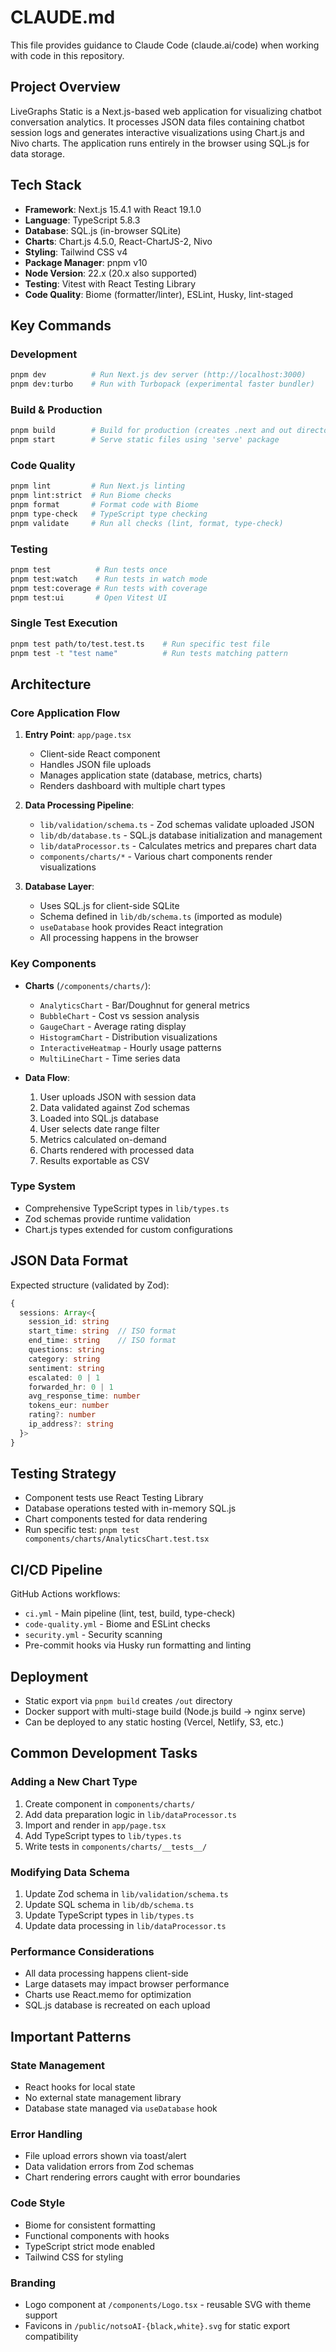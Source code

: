 # CLAUDE.md

This file provides guidance to Claude Code (claude.ai/code) when working with code in this repository.

## Project Overview

LiveGraphs Static is a Next.js-based web application for visualizing chatbot conversation analytics. It processes JSON data files containing chatbot session logs and generates interactive visualizations using Chart.js and Nivo charts. The application runs entirely in the browser using SQL.js for data storage.

## Tech Stack

- **Framework**: Next.js 15.4.1 with React 19.1.0
- **Language**: TypeScript 5.8.3
- **Database**: SQL.js (in-browser SQLite)
- **Charts**: Chart.js 4.5.0, React-ChartJS-2, Nivo
- **Styling**: Tailwind CSS v4
- **Package Manager**: pnpm v10
- **Node Version**: 22.x (20.x also supported)
- **Testing**: Vitest with React Testing Library
- **Code Quality**: Biome (formatter/linter), ESLint, Husky, lint-staged

## Key Commands

### Development

```bash
pnpm dev          # Run Next.js dev server (http://localhost:3000)
pnpm dev:turbo    # Run with Turbopack (experimental faster bundler)
```

### Build & Production

```bash
pnpm build        # Build for production (creates .next and out directories)
pnpm start        # Serve static files using 'serve' package
```

### Code Quality

```bash
pnpm lint         # Run Next.js linting
pnpm lint:strict  # Run Biome checks
pnpm format       # Format code with Biome
pnpm type-check   # TypeScript type checking
pnpm validate     # Run all checks (lint, format, type-check)
```

### Testing

```bash
pnpm test          # Run tests once
pnpm test:watch    # Run tests in watch mode
pnpm test:coverage # Run tests with coverage
pnpm test:ui       # Open Vitest UI
```

### Single Test Execution

```bash
pnpm test path/to/test.test.ts    # Run specific test file
pnpm test -t "test name"          # Run tests matching pattern
```

## Architecture

### Core Application Flow

1. **Entry Point**: `app/page.tsx`
   - Client-side React component
   - Handles JSON file uploads
   - Manages application state (database, metrics, charts)
   - Renders dashboard with multiple chart types

2. **Data Processing Pipeline**:
   - `lib/validation/schema.ts` - Zod schemas validate uploaded JSON
   - `lib/db/database.ts` - SQL.js database initialization and management
   - `lib/dataProcessor.ts` - Calculates metrics and prepares chart data
   - `components/charts/*` - Various chart components render visualizations

3. **Database Layer**:
   - Uses SQL.js for client-side SQLite
   - Schema defined in `lib/db/schema.ts` (imported as module)
   - `useDatabase` hook provides React integration
   - All processing happens in the browser

### Key Components

- **Charts** (`/components/charts/`):
  - `AnalyticsChart` - Bar/Doughnut for general metrics
  - `BubbleChart` - Cost vs session analysis
  - `GaugeChart` - Average rating display
  - `HistogramChart` - Distribution visualizations
  - `InteractiveHeatmap` - Hourly usage patterns
  - `MultiLineChart` - Time series data

- **Data Flow**:
  1. User uploads JSON with session data
  2. Data validated against Zod schemas
  3. Loaded into SQL.js database
  4. User selects date range filter
  5. Metrics calculated on-demand
  6. Charts rendered with processed data
  7. Results exportable as CSV

### Type System

- Comprehensive TypeScript types in `lib/types.ts`
- Zod schemas provide runtime validation
- Chart.js types extended for custom configurations

## JSON Data Format

Expected structure (validated by Zod):

```typescript
{
  sessions: Array<{
    session_id: string
    start_time: string  // ISO format
    end_time: string    // ISO format
    questions: string
    category: string
    sentiment: string
    escalated: 0 | 1
    forwarded_hr: 0 | 1
    avg_response_time: number
    tokens_eur: number
    rating?: number
    ip_address?: string
  }>
}
```

## Testing Strategy

- Component tests use React Testing Library
- Database operations tested with in-memory SQL.js
- Chart components tested for data rendering
- Run specific test: `pnpm test components/charts/AnalyticsChart.test.tsx`

## CI/CD Pipeline

GitHub Actions workflows:

- `ci.yml` - Main pipeline (lint, test, build, type-check)
- `code-quality.yml` - Biome and ESLint checks
- `security.yml` - Security scanning
- Pre-commit hooks via Husky run formatting and linting

## Deployment

- Static export via `pnpm build` creates `/out` directory
- Docker support with multi-stage build (Node.js build → nginx serve)
- Can be deployed to any static hosting (Vercel, Netlify, S3, etc.)

## Common Development Tasks

### Adding a New Chart Type

1. Create component in `components/charts/`
2. Add data preparation logic in `lib/dataProcessor.ts`
3. Import and render in `app/page.tsx`
4. Add TypeScript types to `lib/types.ts`
5. Write tests in `components/charts/__tests__/`

### Modifying Data Schema

1. Update Zod schema in `lib/validation/schema.ts`
2. Update SQL schema in `lib/db/schema.ts`
3. Update TypeScript types in `lib/types.ts`
4. Update data processing in `lib/dataProcessor.ts`

### Performance Considerations

- All data processing happens client-side
- Large datasets may impact browser performance
- Charts use React.memo for optimization
- SQL.js database is recreated on each upload

## Important Patterns

### State Management

- React hooks for local state
- No external state management library
- Database state managed via `useDatabase` hook

### Error Handling

- File upload errors shown via toast/alert
- Data validation errors from Zod schemas
- Chart rendering errors caught with error boundaries

### Code Style

- Biome for consistent formatting
- Functional components with hooks
- TypeScript strict mode enabled
- Tailwind CSS for styling

### Branding

- Logo component at `/components/Logo.tsx` - reusable SVG with theme support
- Favicons in `/public/notsoAI-{black,white}.svg` for static export compatibility
